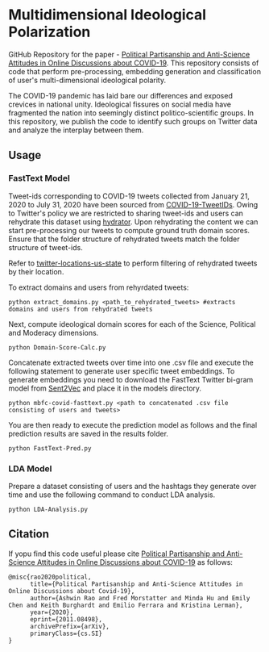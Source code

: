 # Multidimensional Ideological Polarization

GitHub Repository for the paper - [Political Partisanship and Anti-Science Attitudes in Online Discussions about COVID-19](https://arxiv.org/abs/2011.08498). This repository consists of code that perform pre-processing, embedding generation and classification of user's multi-dimensional ideological polarity.

The COVID-19 pandemic has laid bare our differences and exposed crevices in national unity. Ideological fissures on social media have fragmented the nation into seemingly distinct politico-scientific groups. In this repository, we publish the code to identify such groups on Twitter data and analyze the interplay between them. 


## Usage

### FastText Model

Tweet-ids corresponding to COVID-19 tweets collected from January 21, 2020 to July 31, 2020 have been sourced from [COVID-19-TweetIDs](https://github.com/echen102/COVID-19-TweetIDs). Owing to Twitter's policy we are restricted to sharing tweet-ids and users can rehydrate this dataset using [hydrator](https://github.com/DocNow/hydrator). Upon rehydrating the content we can start pre-processing our tweets to compute ground truth domain scores. Ensure that the folder structure of rehydrated tweets match the folder structure of tweet-ids. 

Refer to [twitter-locations-us-state](https://github.com/julie-jiang/twitter-locations-us-state) to perform filtering of rehydrated tweets by their location. 

To extract domains and users from rehyrdated tweets:

```
python extract_domains.py <path_to_rehydrated_tweets> #extracts domains and users from rehydrated tweets
```
Next, compute ideological domain scores for each of the Science, Political and Moderacy dimensions.

```
python Domain-Score-Calc.py
```
Concatenate extracted tweets over time into one .csv file and execute the following statement to generate user specific tweet embeddings. To generate embeddings you need to download the FastText Twitter bi-gram model from [Sent2Vec](https://drive.google.com/file/d/0B6VhzidiLvjSeHI4cmdQdXpTRHc/view) and place it in the models directory. 

```
python mbfc-covid-fasttext.py <path to concatenated .csv file consisting of users and tweets>
```

You are then ready to execute the prediction model as follows and the final prediction results are saved in the results folder.

```
python FastText-Pred.py
```

### LDA Model

Prepare a dataset consisting of users and the hashtags they generate over time and use the following command to conduct LDA analysis.

```
python LDA-Analysis.py
```

## Citation

If yopu find this code useful please cite [Political Partisanship and Anti-Science Attitudes in Online Discussions about COVID-19](https://arxiv.org/abs/2011.08498) as follows:

```
@misc{rao2020political,
      title={Political Partisanship and Anti-Science Attitudes in Online Discussions about Covid-19}, 
      author={Ashwin Rao and Fred Morstatter and Minda Hu and Emily Chen and Keith Burghardt and Emilio Ferrara and Kristina Lerman},
      year={2020},
      eprint={2011.08498},
      archivePrefix={arXiv},
      primaryClass={cs.SI}
}
```
